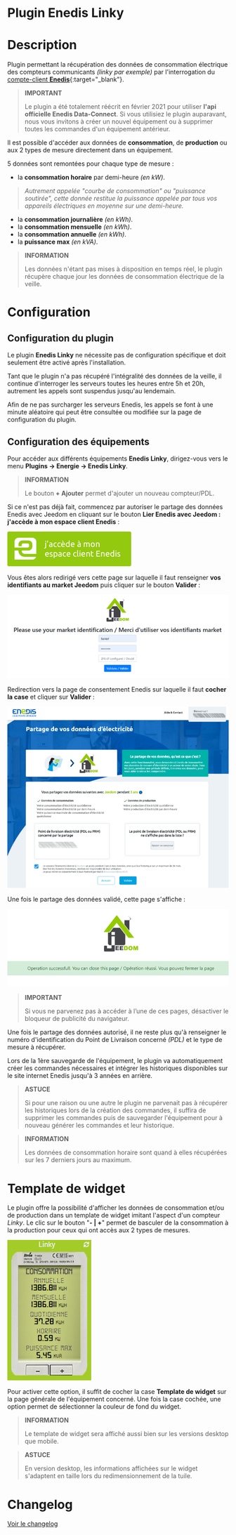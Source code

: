 # Plugin Enedis Linky

# Description

Plugin permettant la récupération des données de consommation électrique des compteurs communicants *(linky par exemple)* par l'interrogation du [compte-client **Enedis**](https://mon-compte.enedis.fr/auth/XUI/#login/&realm=/enedis&forward=true){:target="\_blank"}.

>**IMPORTANT**
>
>Le plugin a été totalement réécrit en février 2021 pour utiliser **l'api officielle Enedis Data-Connect**. Si vous utilisiez le plugin auparavant, nous vous invitons à créer un nouvel équipement ou à supprimer toutes les commandes d'un équipement antérieur.

Il est possible d'accéder aux données de **consommation**, de **production** ou aux 2 types de mesure directement dans un équipement.

5 données sont remontées pour chaque type de mesure :
- la **consommation horaire** par demi-heure *(en kW)*.
>*Autrement appelée "courbe de consommation" ou "puissance soutirée", cette donnée restitue la puissance appelée par tous vos appareils électriques en moyenne sur une demi-heure.*

- la **consommation journalière** *(en kWh)*.
- la **consommation mensuelle** *(en kWh)*.
- la **consommation annuelle** *(en kWh)*.
- la **puissance max** *(en kVA)*.

>**INFORMATION**  
>    
>Les données n'étant pas mises à disposition en temps réel, le plugin récupère chaque jour les données de consommation électrique de la veille.

# Configuration

## Configuration du plugin

Le plugin **Enedis Linky** ne nécessite pas de configuration spécifique et doit seulement être activé après l'installation.

Tant que le plugin n'a pas récupéré l'intégralité des données de la veille, il continue d'interroger les serveurs toutes les heures entre 5h et 20h, autrement les appels sont suspendus jusqu'au lendemain.

Afin de ne pas surcharger les serveurs Enedis, les appels se font à une minute aléatoire qui peut être consultée ou modifiée sur la page de configuration du plugin.

## Configuration des équipements

Pour accéder aux différents équipements **Enedis Linky**, dirigez-vous vers le menu **Plugins → Energie → Enedis Linky**.

>**INFORMATION**
>    
>Le bouton **+ Ajouter** permet d'ajouter un nouveau compteur/PDL.

Si ce n'est pas déjà fait, commencez par autoriser le partage des données Enedis avec Jeedom en cliquant sur le bouton **Lier Enedis avec Jeedom : j'accède à mon espace client Enedis** :      

![Lien espace-client Enedis](../images/link_enedis.png)

Vous êtes alors redirigé vers cette page sur laquelle il faut renseigner **vos identifiants au market Jeedom** puis cliquer sur le bouton **Valider** :      

![Authentification compte Market Jeedom](../images/Auth_Jeedom.png)

Redirection vers la page de consentement Enedis sur laquelle il faut **cocher la case** et cliquer sur **Valider** :     

![Autorisation Enedis](../images/Auth_Enedis.png)

Une fois le partage des données validé, cette page s'affiche :     

![Succès](../images/Auth_Enedis_success.png)

>**IMPORTANT**
>    
>Si vous ne parvenez pas à accéder à l’une de ces pages, désactiver le bloqueur de publicité du navigateur.

Une fois le partage des données autorisé, il ne reste plus qu'à renseigner le numéro d'identification du Point de Livraison concerné *(PDL)* et le type de mesure à récupérer.

Lors de la 1ère sauvegarde de l'équipement, le plugin va automatiquement créer les commandes nécessaires et intégrer les historiques disponibles sur le site internet Enedis jusqu'à 3 années en arrière.

>**ASTUCE**
>
>Si pour une raison ou une autre le plugin ne parvenait pas à récupérer les historiques lors de la création des commandes, il suffira de supprimer les commandes puis de sauvegarder l'équipement pour à nouveau générer les commandes et leur historique.

>**INFORMATION**
>
>Les données de consommation horaire sont quand à elles récupérées sur les 7 derniers jours au maximum.

# Template de widget

Le plugin offre la possibilité d'afficher les données de consommation et/ou de production dans un template de widget imitant l'aspect d'un compteur *Linky*. Le clic sur le bouton "**- | +**" permet de basculer de la consommation à la production pour ceux qui ont accès aux 2 types de mesures.

![Template de widget](../images/enedis_screenshot1.png)

Pour activer cette option, il suffit de cocher la case **Template de widget** sur la page générale de l'équipement concerné. Une fois la case cochée, une option permet de sélectionner la couleur de fond du widget.

>**INFORMATION**
>     
>Le template de widget sera affiché aussi bien sur les versions desktop que mobile.

>**ASTUCE**
>     
>En version desktop, les informations affichées sur le widget s'adaptent en taille lors du redimensionnement de la tuile.

# Changelog

[Voir le changelog](https:\/\/doc.jeedom.com\/#language#\/plugins\/energy\/enedis\/changelog)
